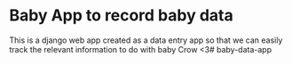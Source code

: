 # Baby App to record baby data
This is a django web app created as a data entry app so that we can easily track the relevant information to do with baby Crow <3#   b a b y - d a t a - a p p  
 